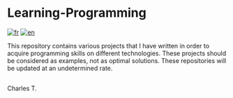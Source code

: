 # Learning-Programming


[![fr](https://img.shields.io/badge/lang-fr-blue.svg)](https://github.com/chalodss/Learning-Programming/edit/main/README.md)
[![en](https://img.shields.io/badge/lang-en-green.svg)](https://github.com/chalodss/Learning-Programming/edit/main/README.en.md)


This repository contains various projects that I have written in order to acquire programming skills on different technologies. These projects should be considered as examples, not as optimal solutions. These repositories will be updated at an undetermined rate.

##

Charles T.
